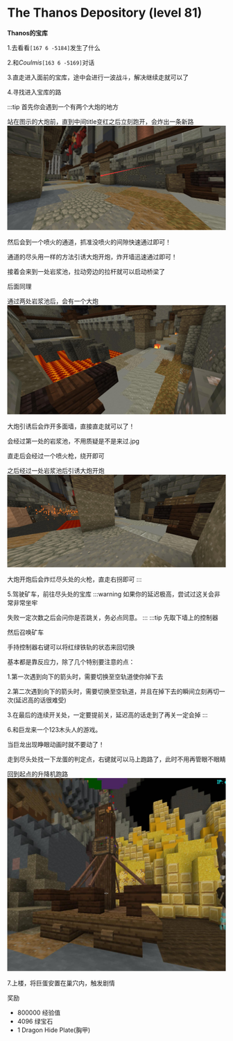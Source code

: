 # The Thanos Depository (level 81)
**Thanos的宝库**

1.去看看`[167 6 -5184]`发生了什么

2.和*Coulmis*`[163 6 -5169]`对话

3.直走进入面前的宝库，途中会进行一波战斗，解决继续走就可以了

4.寻找进入宝库的路

:::tip
首先你会遇到一个有两个大炮的地方

站在图示的大炮前，直到中间title变红之后立刻跑开，会炸出一条新路
![](/assets/img/lvl81-1.jpg)

然后会到一个喷火的通道，抓准没喷火的间隙快速通过即可！

通道的尽头用一样的方法引诱大炮开炮，炸开墙迅速通过即可！

接着会来到一处岩浆池，拉动旁边的拉杆就可以启动桥梁了

后面同理

通过两处岩浆池后，会有一个大炮
![](/assets/img/lvl81-2.jpg)

大炮引诱后会炸开多面墙，直接直走就可以了！

会经过第一处的岩浆池，不用质疑是不是来过.jpg

直走后会经过一个喷火枪，绕开即可

之后经过一处岩浆池后引诱大炮开炮
![](/assets/img/lvl81-3.jpg)

大炮开炮后会炸烂尽头处的火枪，直走右拐即可
:::

5.驾驶矿车，前往尽头处的宝库
:::warning
如果你的延迟极高，尝试过这关会非常非常坐牢

失败一定次数之后会问你是否跳关，务必点同意。
:::
:::tip
先取下墙上的控制器

然后召唤矿车

手持控制器右键可以将红绿铁轨的状态来回切换

基本都是靠反应力，除了几个特别要注意的点：

1.第一次遇到向下的箭头时，需要切换至空轨道使你掉下去

2.第二次遇到向下的箭头时，需要切换至空轨道，并且在掉下去的瞬间立刻再切一次(延迟高的话很难受)

3.在最后的连续开关处，一定要提前关，延迟高的话走到了再关一定会掉
:::

6.和巨龙来一个123木头人的游戏。

当巨龙出现睁眼动画时就不要动了！

走到尽头处找一下龙蛋的判定点，右键就可以马上跑路了，此时不用再管眼不眼睛

回到起点的升降机跑路
![](/assets/img/lvl81-4.jpg)

7.上楼，将巨蛋安置在巢穴内，触发剧情




奖励
+ 800000 经验值
+ 4096 绿宝石
+ 1 Dragon Hide Plate(胸甲)